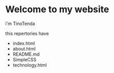# Welcome to my website

i'm TinoTenda

this repertories have 

* index.html
* about.html
* README.md
* SimpleCSS
* technology.html



